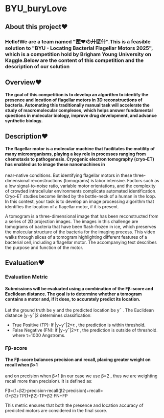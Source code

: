 # BYU_buryLove
## About this project❤
### Hello!We are a team named "塟❤の廾惩什".This is a feasible solution to "BYU - Locating Bacterial Flagellar Motors 2025", which is a competition hold by Brigham Young University on Kaggle.Below are the content of this competition and the description of our solution

## Overview❤
#### The goal of this competition is to develop an algorithm to identify the presence and location of flagellar motors in 3D reconstructions of bacteria. Automating this traditionally manual task will accelerate the study of macromolecular complexes, which helps answer fundamental questions in molecular biology, improve drug development, and advance synthetic biology.

## Description❤
#### The flagellar motor is a molecular machine that facilitates the motility of many microorganisms, playing a key role in processes ranging from chemotaxis to pathogenesis. Cryogenic electron tomography (cryo-ET) has enabled us to image these nanomachines in
near-native conditions. But identifying flagellar motors in these three-dimensional reconstructions (tomograms) is labor intensive. Factors such as a low signal-to-noise ratio, variable motor orientations, and the complexity of crowded intracellular environments complicate automated identification. Cryo-ET studies become limited by the bottle-neck of a human in the loop. In this contest, your task is to develop an image processing algorithm that identifies the location of a flagellar motor, if it is present.

A tomogram is a three-dimensional image that has been reconstructed from a series of 2D projection images. The images in this challenge are tomograms of bacteria that have been flash-frozen in ice, which preserves the molecular structure of the bacteria for the imaging process. This video walks through slices of a tomogram highlighting different features of a bacterial cell, including a flagellar motor. The accompanying text describes the purpose and function of the motor.

## Evaluation❤
### Evaluation Metric
#### Submissions will be evaluated using a combination of the Fβ-score and Euclidean distance. The goal is to determine whether a tomogram contains a motor and, if it does, to accurately predict its location.

Let the ground truth be y
 and the predicted location be y¯
. The Euclidean distance |y−y¯|2
 determines classification:
- True Positive (TP): If |y−y¯|2≤τ
, the prediction is within threshold.
- False Negative (FN): If |y−y¯|2>τ
, the prediction is outside of threshold.
where  τ=1000
 Angstroms.
### Fβ-score
#### The Fβ-score balances precision and recall, placing greater weight on recall when β>1
 and on precision when β<1
 (in our case we use β=2
, thus we are weighting recall more than precision). It is defined as:

Fβ=(1+β2)⋅precision⋅recall(β2⋅precision)+recall=(1+β2)⋅TP(1+β2)⋅TP+β2⋅FN+FP

This metric ensures that both the presence and location accuracy of predicted motors are considered in the final score.


